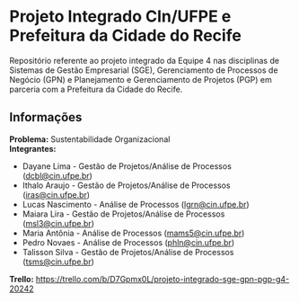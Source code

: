# Projeto Integrado CIn/UFPE e Prefeitura da Cidade do Recife
Repositório referente ao projeto integrado da Equipe 4 nas disciplinas de Sistemas de Gestão Empresarial (SGE), Gerenciamento de Processos de Negócio (GPN) e Planejamento e Gerenciamento de Projetos (PGP) em parceria com a Prefeitura da Cidade do Recife.

## Informações
**Problema:** Sustentabilidade Organizacional</br>
**Integrantes:** 
+ Dayane Lima - Gestão de Projetos/Análise de Processos (dcbl@cin.ufpe.br)
+ Ithalo Araujo - Gestão de Projetos/Análise de Processos (iras@cin.ufpe.br)
+ Lucas Nascimento - Análise de Processos (lgrn@cin.ufpe.br)
+ Maiara Lira - Gestão de Projetos/Análise de Processos (msl3@cin.ufpe.br)
+ Maria Antônia - Análise de Processos (mams5@cin.ufpe.br)
+ Pedro Novaes - Análise de Processos (phln@cin.ufpe.br)
+ Talisson Silva - Gestão de Projetos/Análise de Processos (tsms@cin.ufpe.br)
  
**Trello:** https://trello.com/b/D7Gpmx0L/projeto-integrado-sge-gpn-pgp-g4-20242</br>
